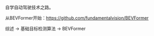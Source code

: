 自学自动驾驶技术之路。

从BEVFormer开始：https://github.com/fundamentalvision/BEVFormer

综述 -> 基础目标检测算法 -> BEVFormer